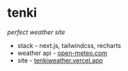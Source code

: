# tenki

*perfect weather site*

- stack - next.js, tailwindcss, recharts
- weather api - [open-meteo.com](https://open-meteo.com)
- site - [tenkiweather.vercel.app](https://tenkiweather.vercel.app)